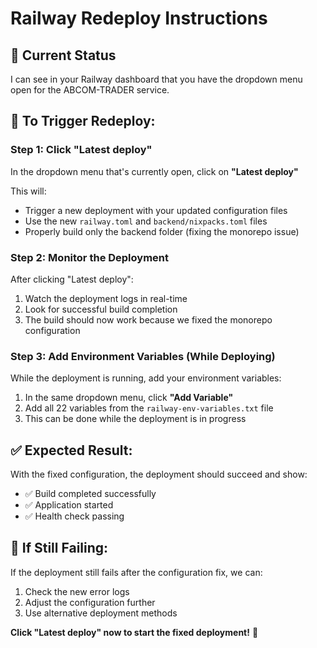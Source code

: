 # Railway Redeploy Instructions

## 🎯 Current Status
I can see in your Railway dashboard that you have the dropdown menu open for the ABCOM-TRADER service.

## 🚀 To Trigger Redeploy:

### Step 1: Click "Latest deploy"
In the dropdown menu that's currently open, click on **"Latest deploy"**

This will:
- Trigger a new deployment with your updated configuration files
- Use the new `railway.toml` and `backend/nixpacks.toml` files
- Properly build only the backend folder (fixing the monorepo issue)

### Step 2: Monitor the Deployment
After clicking "Latest deploy":
1. Watch the deployment logs in real-time
2. Look for successful build completion
3. The build should now work because we fixed the monorepo configuration

### Step 3: Add Environment Variables (While Deploying)
While the deployment is running, add your environment variables:
1. In the same dropdown menu, click **"Add Variable"**
2. Add all 22 variables from the `railway-env-variables.txt` file
3. This can be done while the deployment is in progress

## ✅ Expected Result:
With the fixed configuration, the deployment should succeed and show:
- ✅ Build completed successfully
- ✅ Application started
- ✅ Health check passing

## 🔧 If Still Failing:
If the deployment still fails after the configuration fix, we can:
1. Check the new error logs
2. Adjust the configuration further
3. Use alternative deployment methods

**Click "Latest deploy" now to start the fixed deployment!** 🚀
